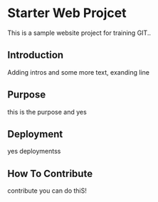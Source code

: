 # Starter Web Projcet
This is a sample website project for training GIT..

## Introduction

Adding intros and some more text, exanding line 
 
## Purpose

this is the purpose and yes

## Deployment

yes deploymentss

## How To Contribute

contribute you can do thiS!
